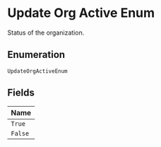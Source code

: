 
# Update Org Active Enum

Status of the organization.

## Enumeration

`UpdateOrgActiveEnum`

## Fields

| Name |
|  --- |
| `True` |
| `False` |

